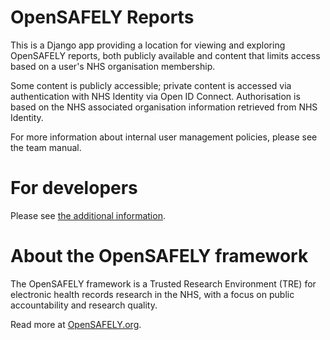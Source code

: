 # OpenSAFELY Reports

This is a Django app providing a location for viewing and exploring OpenSAFELY reports, both publicly available and content that limits access based on a user's NHS organisation membership.

Some content is publicly accessible; private content is accessed via authentication with NHS Identity via Open ID Connect. Authorisation is based on the NHS associated organisation information retrieved from NHS Identity.

For more information about internal user management policies, please see the team manual.


# For developers

Please see [the additional information](DEVELOPERS.md).


# About the OpenSAFELY framework

The OpenSAFELY framework is a Trusted Research Environment (TRE) for electronic
health records research in the NHS, with a focus on public accountability and
research quality.

Read more at [OpenSAFELY.org](https://opensafely.org).
